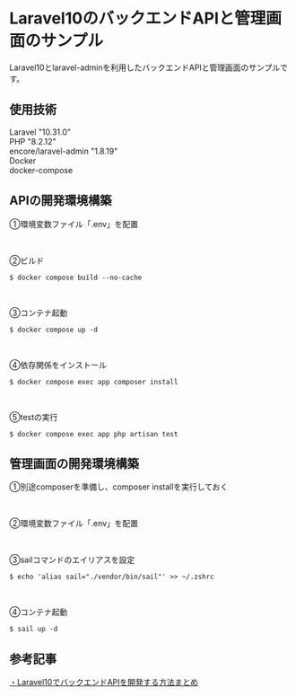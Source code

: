 # Laravel10のバックエンドAPIと管理画面のサンプル  
Laravel10とlaravel-adminを利用したバックエンドAPIと管理画面のサンプルです。  

## 使用技術  
Laravel               "10.31.0"  
PHP                   "8.2.12"  
encore/laravel-admin  "1.8.19"  
Docker  
docker-compose  

## APIの開発環境構築  
①環境変数ファイル「.env」を配置  
  
<br/>
  
②ビルド  
```  
$ docker compose build --no-cache
```  

<br/>

③コンテナ起動  
```  
$ docker compose up -d
```  

<br/>

④依存関係をインストール  
```
$ docker compose exec app composer install
```  

<br/>

⑤testの実行  
```
$ docker compose exec app php artisan test
```  

## 管理画面の開発環境構築  
①別途composerを準備し、composer installを実行しておく  
  
<br/>
  
②環境変数ファイル「.env」を配置  
  
<br/>
  
③sailコマンドのエイリアスを設定  
```  
$ echo 'alias sail="./vendor/bin/sail"' >> ~/.zshrc  
```  
  
<br/>
  
④コンテナ起動  
```  
$ sail up -d
```  
  
## 参考記事  
[・Laravel10でバックエンドAPIを開発する方法まとめ](https://tomoyuki65.com/how-to-develop-api-with-laravel10/)  
  
